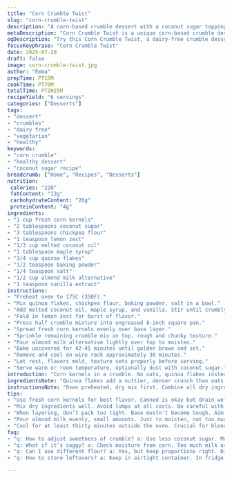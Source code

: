 ```yaml
---
title: "Corn Crumble Twist"
slug: "corn-crumble-twist"
description: "A corn-based crumble dessert with a coconut sugar topping and a lemon zest twist. Uses quinoa flakes replacing oats and almond flour swapped with chickpea flour. Dairy-free, nut-free, egg-free, vegetarian. Prepping involved chilling dough, baking with a golden finish. Crunchy, sweet, slight citrus tang. Ready in 2 hours 15 minutes total. Serves 6. Simple pantry ingredients. A unique texture from quinoa flakes. Ideal as sweet snack or light dessert."
metaDescription: "Corn Crumble Twist is a unique corn-based crumble dessert with coconut sugar and lemon zest. Dairy-free and nut-free, ready in over two hours."
ogDescription: "Try this Corn Crumble Twist, a dairy-free crumble dessert combining corn, lemon zest, quinoa flakes for a tasty treat. Simple ingredients shine."
focusKeyphrase: "Corn Crumble Twist"
date: 2025-07-20
draft: false
image: corn-crumble-twist.jpg
author: "Emma"
prepTime: PT15M
cookTime: PT70M
totalTime: PT2H25M
recipeYield: "6 servings"
categories: ["Desserts"]
tags:
- "dessert"
- "crumbles"
- "dairy free"
- "vegetarian"
- "healthy"
keywords:
- "corn crumble"
- "healthy dessert"
- "coconut sugar recipe"
breadcrumb: ["Home", "Recipes", "Desserts"]
nutrition: 
 calories: "220"
 fatContent: "12g"
 carbohydrateContent: "26g"
 proteinContent: "4g"
ingredients:
- "1 cup fresh corn kernels"
- "2 tablespoons coconut sugar"
- "3 tablespoons chickpea flour"
- "1 teaspoon lemon zest"
- "1/3 cup melted coconut oil"
- "1 tablespoon maple syrup"
- "3/4 cup quinoa flakes"
- "1/2 teaspoon baking powder"
- "1/4 teaspoon salt"
- "1/2 cup almond milk alternative"
- "1 teaspoon vanilla extract"
instructions:
- "Preheat oven to 175C (350F)."
- "Mix quinoa flakes, chickpea flour, baking powder, salt in a bowl."
- "Add melted coconut oil, maple syrup, and vanilla. Stir until crumbly."
- "Fold in lemon zest for burst of flavor."
- "Press half crumble mixture into ungreased 8-inch square pan."
- "Spread fresh corn kernels evenly over base layer."
- "Sprinkle remaining crumble mix on top, rough and chunky texture."
- "Pour almond milk alternative lightly over top to moisten."
- "Bake uncovered for 42-45 minutes until golden brown and set."
- "Remove and cool on wire rack approximately 30 minutes."
- "Let rest, flavors meld, texture sets properly before serving."
- "Serve warm or room temperature, optionally dust with coconut sugar."
introduction: "Corn kernels in a crumble. No oats, quinoa flakes instead. Chickpea flour swaps almond. Coconut sugar replaces white sugar, caramel notes, richer depth. Lemon zest brightens, cuts sweetness. Coconut oil brings fat, richness; dairy free this time. No eggs, no nuts, no lactose. Simple, straightforward ingredient list. Baking takes about 45 minutes, but wait after. Cool down essential. Textures get right, flavors knit tightly. Sweet snack or dessert. Tropical hint with lemon. Crunchy and tender combined. Nice alternative to classic apple or berry. Good for sensitive diets."
ingredientsNote: "Quinoa flakes add a nuttier, denser crunch than oats, absorbing moisture differently - expect a chewier bite. Chickpea flour thickens and binds better than almond flour without the nutty punch. Coconut sugar offers caramel-like sweetness, lower glycemic index, and a slight molasses tone. Coconut oil remains solid at room temp, helps with crumble texture but melts during baking, creating pockets. Lemon zest injected for acidity contrast balancing sweetness. Use any plant-based milk, almond or oat works fine; do not over-darken crumble. Fresh corn preferable, canned okay if drained, preserves mild sweetness and moisture."
instructionsNote: "Oven preheated, dry mix first. Combine all dry ingredients well to avoid lumps. Coconut oil needs to be warm but not hot for proper mixing. Stir with hands or fork for crumb consistency—not smooth dough. Spread half crumble firmly, but don’t press too densely or base becomes tough. Corn layer thin but complete for juicy surprise. Top loose crumble, rough chunks better than fine crumbs for rustic texture. Pour milk evenly to help meld top crumble but avoid sogginess. Bake until top golden, edges bubbling. Cool on wire rack at least half hour, flavors blend, texture firms. Serve plain or dusted with coconut sugar for extra crunch."
tips:
- "Use fresh corn kernels for best flavor. Canned is okay but drain well. Moisture-key in crumble. Quinoa flakes behave differently. Chewier bite than oats."
- "Mix dry ingredients well. Avoid lumps at all costs. Be careful with melted coconut oil. Warm but not hot—affects the texture. Stir using hands or fork."
- "When layering, don’t pack too tight. Base mustn't become tough. Aim for a light touch. Corn layer thin for that juicy burst. Keep toppings rustic and rough."
- "Pour almond milk evenly, small amounts. Just to moisten, not too much. Texture matters. Bake until golden brown, keep an eye on edges bubbling."
- "Cool for at least thirty minutes outside the oven. Crucial for blending flavors. Don’t skip this step. Serve warm or at room temperature dusted lightly."
faq:
- "q: How to adjust sweetness of crumble? a: Use less coconut sugar. Maple syurp can balance. Consider adding spices, cinnamon for warmth."
- "q: What if it’s soggy? a: Check moisture from corn. Too much milk or a layered base. Bake longer if needed, but watch crust."
- "q: Can I use different flour? a: Yes, but keep proportions right. Different textures, like almond or spelt. Adjust for binding."
- "q: How to store leftovers? a: Keep in airtight container. In fridge works fine. Reheat gently before serving. Not too long, keep texture."

---
```

